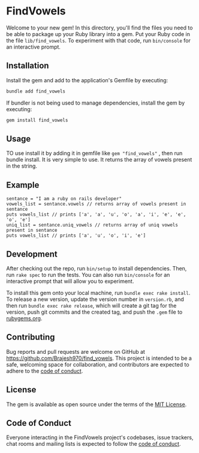 # FindVowels

Welcome to your new gem! In this directory, you'll find the files you need to be able to package up your Ruby library into a gem. Put your Ruby code in the file `lib/find_vowels`. To experiment with that code, run `bin/console` for an interactive prompt.

## Installation

Install the gem and add to the application's Gemfile by executing:

```bash
bundle add find_vowels
```

If bundler is not being used to manage dependencies, install the gem by executing:

```bash
gem install find_vowels
```

## Usage
TO use install it by adding it in gemfile like  `gem "find_vowels"` , then run bundle install. 
It is very simple to use. It returns the array of vowels present in the string.

## Example 
    sentance = "I am a ruby on rails developer"
    vowels_list = sentance.vowels // returns array of vowels present in sentance 
    puts vowels_list // prints ['a', 'a', 'u', 'o', 'a', 'i', 'e', 'e', 'o', 'e']
    uniq_list = sentance.uniq_vowels // returns array of uniq vowels present in sentance 
    puts vowels_list // prints ['a', 'u', 'o', 'i', 'e']
      
## Development

After checking out the repo, run `bin/setup` to install dependencies. Then, run `rake spec` to run the tests. You can also run `bin/console` for an interactive prompt that will allow you to experiment.

To install this gem onto your local machine, run `bundle exec rake install`. To release a new version, update the version number in `version.rb`, and then run `bundle exec rake release`, which will create a git tag for the version, push git commits and the created tag, and push the `.gem` file to [rubygems.org](https://rubygems.org).

## Contributing

Bug reports and pull requests are welcome on GitHub at https://github.com/Brajesh970/find_vowels. This project is intended to be a safe, welcoming space for collaboration, and contributors are expected to adhere to the [code of conduct](https://github.com/Brajesh970/find_vowels/blob/master/CODE_OF_CONDUCT.md).

## License

The gem is available as open source under the terms of the [MIT License](https://opensource.org/licenses/MIT).

## Code of Conduct

Everyone interacting in the FindVowels project's codebases, issue trackers, chat rooms and mailing lists is expected to follow the [code of conduct](https://github.com/Brajesh970/find_vowels/blob/master/CODE_OF_CONDUCT.md).
